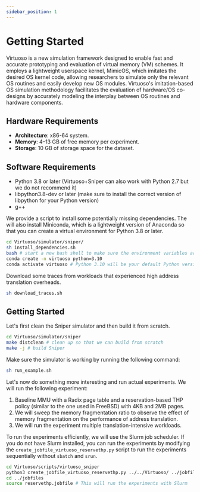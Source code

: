 ```yaml
---
sidebar_position: 1
---
```


# Getting Started

Virtuoso is a new simulation framework designed to enable fast and accurate prototyping and evaluation of virtual memory (VM) schemes.  It employs a lightweight userspace kernel, MimicOS, which imitates the desired OS kernel code, allowing researchers to simulate only the relevant OS routines and easily develop new OS modules.  Virtuoso's imitation-based OS simulation methodology facilitates the evaluation of hardware/OS co-designs by accurately modeling the interplay between OS routines and hardware components. 

## Hardware Requirements

- **Architecture**: x86-64 system.
- **Memory**: 4–13 GB of free memory per experiment.
- **Storage**: 10 GB of storage space for the dataset.


## Software Requirements

- Python 3.8 or later (Virtuoso+Sniper can also work with Python 2.7 but we do not recommend it)
- libpython3.8-dev or later (make sure to install the correct version of libpython for your Python version)
- g++


We provide a script to install some potentially missing dependencies. 
The will also install Miniconda, which is a lightweight version of Anaconda so that you can create a virtual environment for Python 3.8 or later.

```bash
cd Virtuoso/simulator/sniper/
sh install_dependencies.sh
bash # start a new bash shell to make sure the environment variables are set
conda create -n virtuoso python=3.10 
conda activate virtuoso # Python 3.10 will be your default Python version in this environment
```
Download some traces from workloads that experienced high address translation overheads. 

```bash
sh download_traces.sh
```
## Getting Started

 
Let's first clean the Sniper simulator and then build it from scratch.

```bash
cd Virtuoso/simulator/sniper
make distclean # clean up so that we can build from scratch
make -j # build Sniper
```

Make sure the simulator is working by running the following command:

```bash
sh run_example.sh 
```

Let's now do something more interesting and run actual experiments. 
We will run the following experiment:

1) Baseline MMU with a Radix page table and a reservation-based THP policy (similar to the one used in FreeBSD) with 4KB and 2MB pages.
2) We will sweep the memory fragmentation ratio to observe the effect of memory fragmentation on the performance of address translation.
3) We will run the experiment multiple translation-intensive workloads.

To run the experiments efficiently, we will use the Slurm job scheduler. 
If you do not have Slurm installed, you can run the experiments by modifying the `create_jobfile_virtuoso_reservethp.py` script to run the experiments sequentially without `sbatch` and `srun`.

```bash
cd Virtuoso/scripts/virtuoso_sniper
python3 create_jobfile_virtuoso_reservethp.py ../../Virtuoso/ ../jobfiles/reservethp.jobfile
cd ../jobfiles
source reservethp.jobfile # This will run the experiments with Slurm
```




